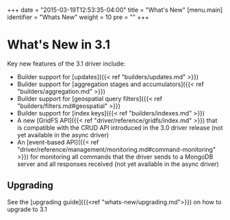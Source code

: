 +++
date = "2015-03-19T12:53:35-04:00"
title = "What's New"
[menu.main]
  identifier = "Whats New"
  weight = 10
  pre = "<i class='fa fa-cog'></i>"
+++

# What's New in 3.1

Key new features of the 3.1 driver include:

- Builder support for [updates]({{< ref "builders/updates.md" >}})
- Builder support for [aggregation stages and accumulators]({{< ref "builders/aggregation.md" >}})
- Builder support for [geospatial query filters]({{< ref "builders/filters.md#geospatial" >}})
- Builder support for [index keys]({{< ref "builders/indexes.md" >}})
- A new [GridFS API]({{< ref "driver/reference/gridfs/index.md" >}}) that is compatible with the CRUD API introduced in the 3.0 
driver release 
(not yet available in the async driver)
- An [event-based API]({{< ref "driver/reference/management/monitoring.md#command-monitoring" >}}) for monitoring all commands that the 
driver sends to a MongoDB server and all responses received (not yet available in the async driver)

## Upgrading

See the [upgrading guide]({{<ref "whats-new/upgrading.md">}}) on how to upgrade to 3.1
